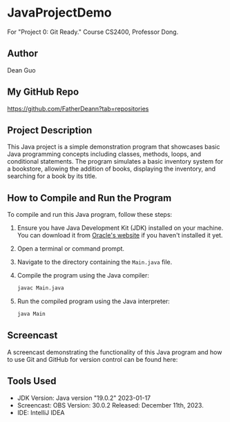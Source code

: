 
# JavaProjectDemo

For "Project 0: Git Ready." Course CS2400, Professor Dong.

## Author
Dean Guo

## My GitHub Repo

https://github.com/FatherDeann?tab=repositories

## Project Description
This Java project is a simple demonstration program that showcases basic Java programming concepts including classes, methods, loops, and conditional statements. The program simulates a basic inventory system for a bookstore, allowing the addition of books, displaying the inventory, and searching for a book by its title.

## How to Compile and Run the Program

To compile and run this Java program, follow these steps:

1. Ensure you have Java Development Kit (JDK) installed on your machine. You can download it from [Oracle's website](https://www.oracle.com/java/technologies/javase-downloads.html) if you haven't installed it yet.

2. Open a terminal or command prompt.

3. Navigate to the directory containing the `Main.java` file.

4. Compile the program using the Java compiler:
    ```bash
    javac Main.java
    ```

5. Run the compiled program using the Java interpreter:
    ```bash
    java Main
    ```

## Screencast
A screencast demonstrating the functionality of this Java program and how to use Git and GitHub for version control can be found here: 

## Tools Used
- JDK Version: Java version "19.0.2" 2023-01-17
- Screencast: OBS Version: 30.0.2 Released: December 11th, 2023.
- IDE: IntelliJ IDEA
